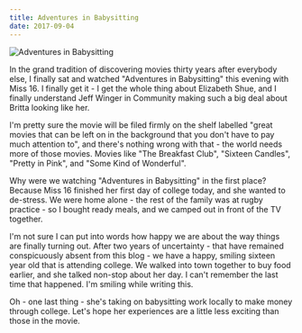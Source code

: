 ```yaml
---
title: Adventures in Babysitting
date: 2017-09-04
---
```


![Adventures in Babysitting](https://source.unsplash.com/vP3pnOoCiYE/1600x900)

In the grand tradition of discovering movies thirty years after everybody else, I finally sat and watched "Adventures in Babysitting" this evening with Miss 16. I finally get it - I get the whole thing about Elizabeth Shue, and I finally understand Jeff Winger in Community making such a big deal about Britta looking like her.

I'm pretty sure the movie will be filed firmly on the shelf labelled "great movies that can be left on in the background that you don't have to pay much attention to", and there's nothing wrong with that - the world needs more of those movies. Movies like "The Breakfast Club", "Sixteen Candles", "Pretty in Pink", and "Some Kind of Wonderful".

Why were we watching "Adventures in Babysitting" in the first place? Because Miss 16 finished her first day of college today, and she wanted to de-stress. We were home alone - the rest of the family was at rugby practice - so I bought ready meals, and we camped out in front of the TV together.

I'm not sure I can put into words how happy we are about the way things are finally turning out. After two years of uncertainty - that have remained conspicuously absent from this blog - we have a happy, smiling sixteen year old that is attending college. We walked into town together to buy food earlier, and she talked non-stop about her day. I can't remember the last time that happened. I'm smiling while writing this.

Oh - one last thing - she's taking on babysitting work locally to make money through college. Let's hope her experiences are a little less exciting than those in the movie.